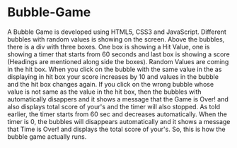 # Bubble-Game
A Bubble Game is developed using HTML5, CSS3 and JavaScript. Different bubbles with random values is showing on the screen. Above the bubbles, there is a div with three boxes. One box is showing a Hit Value, one is showing a timer that starts from 60 seconds and last box is showing a score (Headings are mentioned along side the boxes). Random Values are coming in the hit box. When you click on the bubble with the same value in the as displaying in hit box your score increases by 10 and values in the bubble and the hit box changes again. If you click on the wrong bubble whose value is not same as the value in the hit box, then the bubbles with automatically disappers and it shows a message that the Game is Over! and also displays total score of your's and the timer will also stopped. As told earlier, the timer starts from 60 sec and decreases automatically. When the timer is 0, the bubbles will disappears automatically and it shows a message that Time is Over! and displays the total score of your's. So, this is how the bubble game actually runs.
